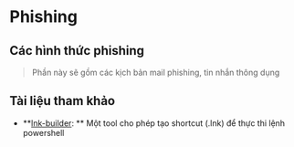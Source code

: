 # Phishing

## Các hình thức phishing

> Phần này sẽ gồm các kịch bản mail phishing, tin nhắn thông dụng

## Tài liệu tham khảo

- **[lnk-builder](https://github.com/idfp/lnk-builder): ** Một tool cho phép tạo shortcut (.lnk) để thực thi lệnh powershell